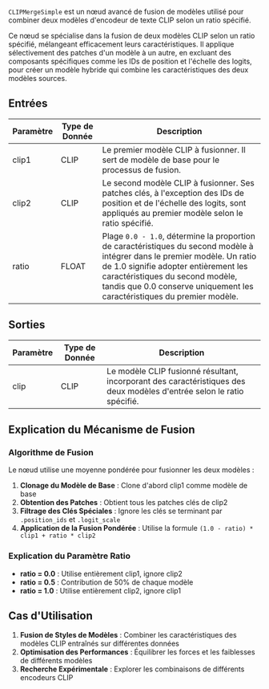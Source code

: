 `CLIPMergeSimple` est un nœud avancé de fusion de modèles utilisé pour combiner deux modèles d'encodeur de texte CLIP selon un ratio spécifié.

Ce nœud se spécialise dans la fusion de deux modèles CLIP selon un ratio spécifié, mélangeant efficacement leurs caractéristiques. Il applique sélectivement des patches d'un modèle à un autre, en excluant des composants spécifiques comme les IDs de position et l'échelle des logits, pour créer un modèle hybride qui combine les caractéristiques des deux modèles sources.

## Entrées

| Paramètre | Type de Donnée | Description |
|-----------|-------------|-------------|
| clip1     | CLIP      | Le premier modèle CLIP à fusionner. Il sert de modèle de base pour le processus de fusion. |
| clip2     | CLIP      | Le second modèle CLIP à fusionner. Ses patches clés, à l'exception des IDs de position et de l'échelle des logits, sont appliqués au premier modèle selon le ratio spécifié. |
| ratio     | FLOAT     | Plage `0.0 - 1.0`, détermine la proportion de caractéristiques du second modèle à intégrer dans le premier modèle. Un ratio de 1.0 signifie adopter entièrement les caractéristiques du second modèle, tandis que 0.0 conserve uniquement les caractéristiques du premier modèle. |

## Sorties

| Paramètre | Type de Donnée | Description |
|-----------|-------------|-------------|
| clip      | CLIP      | Le modèle CLIP fusionné résultant, incorporant des caractéristiques des deux modèles d'entrée selon le ratio spécifié. |

## Explication du Mécanisme de Fusion

### Algorithme de Fusion

Le nœud utilise une moyenne pondérée pour fusionner les deux modèles :

1. **Clonage du Modèle de Base** : Clone d'abord clip1 comme modèle de base
2. **Obtention des Patches** : Obtient tous les patches clés de clip2
3. **Filtrage des Clés Spéciales** : Ignore les clés se terminant par `.position_ids` et `.logit_scale`
4. **Application de la Fusion Pondérée** : Utilise la formule `(1.0 - ratio) * clip1 + ratio * clip2`

### Explication du Paramètre Ratio

- **ratio = 0.0** : Utilise entièrement clip1, ignore clip2
- **ratio = 0.5** : Contribution de 50% de chaque modèle
- **ratio = 1.0** : Utilise entièrement clip2, ignore clip1

## Cas d'Utilisation

1. **Fusion de Styles de Modèles** : Combiner les caractéristiques des modèles CLIP entraînés sur différentes données
2. **Optimisation des Performances** : Équilibrer les forces et les faiblesses de différents modèles
3. **Recherche Expérimentale** : Explorer les combinaisons de différents encodeurs CLIP
